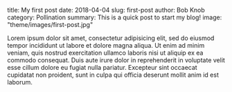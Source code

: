 title: My first post
date: 2018-04-04
slug: first-post
author: Bob Knob
category: Pollination
summary: This is a quick post to start my blog!
image: "theme/images/first-post.jpg"

Lorem ipsum dolor sit amet, consectetur adipisicing elit, sed do eiusmod
tempor incididunt ut labore et dolore magna aliqua. Ut enim ad minim veniam,
quis nostrud exercitation ullamco laboris nisi ut aliquip ex ea commodo
consequat. Duis aute irure dolor in reprehenderit in voluptate velit esse
cillum dolore eu fugiat nulla pariatur. Excepteur sint occaecat cupidatat non
proident, sunt in culpa qui officia deserunt mollit anim id est laborum.
